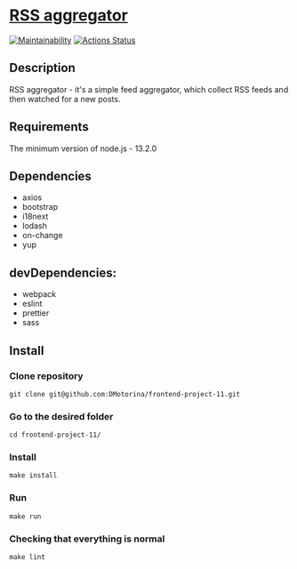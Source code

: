 # [RSS aggregator](https://frontend-project-11-one-mu.vercel.app)

[![Maintainability](https://api.codeclimate.com/v1/badges/d161ebaa720856f08521/maintainability)](https://codeclimate.com/github/DMotorina/frontend-project-11/maintainability)
[![Actions Status](https://github.com/DMotorina/frontend-project-11/actions/workflows/hexlet-check.yml/badge.svg)](https://github.com/DMotorina/frontend-project-11/actions)

## Description
RSS aggregator - it's a simple feed aggregator, which collect RSS feeds and then watched for a new posts.

## Requirements
The minimum version of node.js - 13.2.0

## Dependencies
- axios
- bootstrap
- i18next
- lodash
- on-change
- yup

## devDependencies:
- webpack
- eslint
- prettier
- sass

## Install

### Clone repository
```
git clone git@github.com:DMotorina/frontend-project-11.git
``` 

### Go to the desired folder
```
cd frontend-project-11/
```

### Install
```
make install
```

### Run
```
make run
```

### Checking that everything is normal
```
make lint
```
